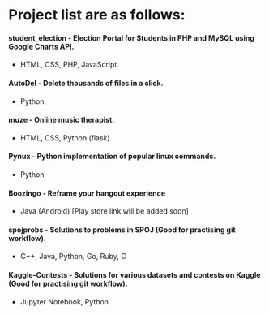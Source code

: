# Project list are as follows:  

#### student_election - Election Portal for Students in PHP and MySQL using Google Charts API.
* HTML, CSS, PHP, JavaScript  

#### AutoDel - Delete thousands of files in a click. 
* Python

#### muze - Online music therapist.
* HTML, CSS, Python (flask)

#### Pynux - Python implementation of popular linux commands.
* Python

#### Boozingo - Reframe your hangout experience
* Java (Android) [Play store link will be added soon]

#### spojprobs - Solutions to problems in SPOJ (Good for practising git workflow).
* C++, Java, Python, Go, Ruby, C

#### Kaggle-Contests - Solutions for various datasets and contests on Kaggle (Good for practising git workflow).
* Jupyter Notebook, Python
